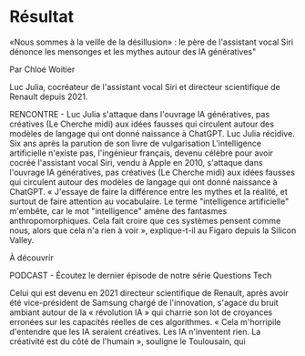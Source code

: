 # Résultat

«Nous sommes à la veille de la désillusion» : le père de l'assistant vocal
Siri dénonce les mensonges et les mythes autour des lA génératives"

Par Chloé Woitier

Luc Julia, cocréateur de l'assistant vocal Siri et directeur scientifique de Renault depuis
2021.

RENCONTRE - Luc Julia s'attaque dans l'ouvrage lA génératives, pas créatives (Le Cherche midi) aux idées fausses qui circulent autour des modèles de langage qui ont donné naissance à ChatGPT.
Luc Julia récidive. Six ans après la parution de son livre de vulgarisation L'intelligence artificielle n'existe pas, l'ingénieur français, devenu célèbre pour avoir cocréé l'assistant vocal Siri, vendu à Apple en 2010, s'attaque dans l'ouvrage IA génératives, pas créatives (Le Cherche midi) aux idées fausses qui circulent autour des modèles de langage qui ont donné naissance à ChatGPT. « J'essaye de faire la différence entre les mythes et la réalité, et surtout de faire attention au vocabulaire. Le terme "intelligence artificielle" m'embête, car le mot
"intelligence" amène des fantasmes anthropomorphiques. Cela fait croire que ces systèmes pensent comme nous, alors que cela n'a rien à voir », explique-t-il au Figaro depuis la Silicon Valley.

À découvrir

PODCAST - Écoutez le dernier épisode de notre série Questions Tech

Celui qui est devenu en 2021 directeur scientifique de Renault, après avoir été vice-président de Samsung chargé de l'innovation, s'agace du bruit ambiant autour de la « révolution lA » qui charrie son lot de croyances erronées sur les capacités réelles de ces algorithmes. « Cela m'horripile d'entendre que les IA seraient créatives. Les IA n'inventent rien. La créativité est du côté de l'humain », souligne le Toulousain, qui